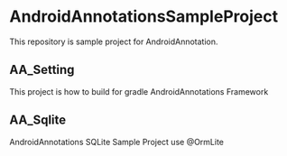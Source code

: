 # AndroidAnnotationsSampleProject
This repository is  sample project for AndroidAnnotation.

## AA_Setting

This project is how to build for gradle AndroidAnnotations Framework

## AA_Sqlite

AndroidAnnotations SQLite Sample Project use @OrmLite

